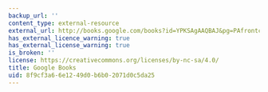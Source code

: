 ```yaml
---
backup_url: ''
content_type: external-resource
external_url: http://books.google.com/books?id=YPKSAgAAQBAJ&pg=PAfrontcover
has_external_licence_warning: true
has_external_license_warning: true
is_broken: ''
license: https://creativecommons.org/licenses/by-nc-sa/4.0/
title: Google Books
uid: 8f9cf3a6-6e12-49d0-b6b0-2071d0c5da25
---
```

